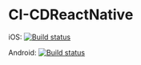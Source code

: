 
# CI-CDReactNative

iOS: [![Build status](https://build.appcenter.ms/v0.1/apps/f8c49de5-570b-48d8-ab68-0da4f8234621/branches/dev/badge)](https://appcenter.ms)

Android: [![Build status](https://build.appcenter.ms/v0.1/apps/3e7f9ca5-8d1d-4674-8576-f42625163072/branches/dev/badge)](https://appcenter.ms)
